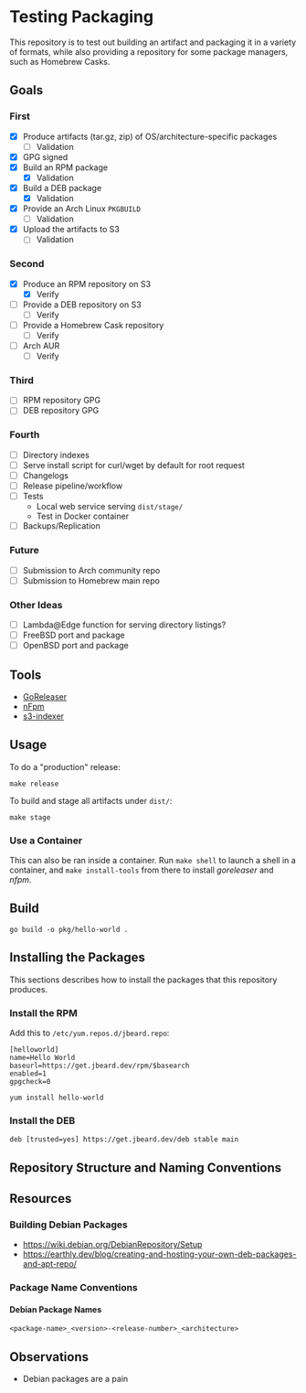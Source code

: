# Testing Packaging

This repository is to test out building an artifact and
packaging it in a variety of formats, while also providing a
repository for some package managers, such as Homebrew Casks.

## Goals

### First

* [x] Produce artifacts (tar.gz, zip) of OS/architecture-specific packages
    * [ ] Validation
* [x] GPG signed
* [x] Build an RPM package
    * [x] Validation
* [x] Build a DEB package
    * [x] Validation
* [x] Provide an Arch Linux `PKGBUILD`
    * [ ] Validation
* [x] Upload the artifacts to S3
    * [ ] Validation

### Second

* [x] Produce an RPM repository on S3
    * [x] Verify
* [ ] Provide a DEB repository on S3
    * [ ] Verify
* [ ] Provide a Homebrew Cask repository
    * [ ] Verify
* [ ] Arch AUR
    * [ ] Verify

### Third

* [ ] RPM repository GPG
* [ ] DEB repository GPG

### Fourth

* [ ] Directory indexes
* [ ] Serve install script for curl/wget by default for root request
* [ ] Changelogs
* [ ] Release pipeline/workflow
* [ ] Tests
    * Local web service serving `dist/stage/`
    * Test in Docker container
* [ ] Backups/Replication

### Future

* [ ] Submission to Arch community repo
* [ ] Submission to Homebrew main repo

### Other Ideas

* [ ] Lambda@Edge function for serving directory listings?
* [ ] FreeBSD port and package
* [ ] OpenBSD port and package

## Tools

* [GoReleaser](https://goreleaser.com/)
* [nFpm](https://nfpm.goreleaser.com/)
* [s3-indexer](tools/s3-indexer)

## Usage

To do a "production" release:

```shell
make release
```

To build and stage all artifacts under `dist/`:

```shell
make stage
```

### Use a Container

This can also be ran inside a container. Run `make shell` to launch a shell in
a container, and `make install-tools` from there to install _goreleaser_ and
_nfpm_.

## Build

```shell
go build -o pkg/hello-world .
```

## Installing the Packages

This sections describes how to install the packages that this repository
produces.

### Install the RPM

Add this to `/etc/yum.repos.d/jbeard.repo`:

```plain
[helloworld]
name=Hello World
baseurl=https://get.jbeard.dev/rpm/$basearch
enabled=1
gpgcheck=0
```

```shell
yum install hello-world
```

### Install the DEB

```plain
deb [trusted=yes] https://get.jbeard.dev/deb stable main
```

## Repository Structure and Naming Conventions

## Resources

### Building Debian Packages

* <https://wiki.debian.org/DebianRepository/Setup>
* <https://earthly.dev/blog/creating-and-hosting-your-own-deb-packages-and-apt-repo/>

### Package Name Conventions

#### Debian Package Names

```plain
<package-name>_<version>-<release-number>_<architecture>
```

## Observations

* Debian packages are a pain
